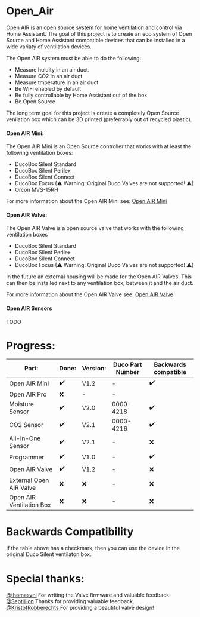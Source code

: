 # Open_Air

Open AIR is an open source system for home ventilation and control via Home Assistant. The goal of this project is to create an eco system of Open Source and Home Assistant compatible devices that can be installed in a wide variaty of ventilation devices.

The Open AIR system must be able to do the following:
 - Measure huidity in an air duct.
 - Measure CO2 in an air duct
 - Measure tmperature in an air duct
 - Be WiFi enabled by default
 - Be fully controllable by Home Assistant out of the box
 - Be Open Source

The long term goal for this project is create a completely Open Source venilation box which can be 3D printed (preferrably out of recycled plastic).

#### Open AIR Mini:
The Open AIR Mini is an Open Source controller that works with at least the following ventilation boxes:
- DucoBox Silent Standard
- DucoBox Silent Perilex
- DucoBox Silent Connect
- DucoBox Focus (⚠ Warning: Original Duco Valves are not supported! ⚠)
- Orcon MVS-15RH

For more information about the Open AIR Mini see: [Open AIR Mini](https://github.com/Flamingo-tech/Open-AIR/tree/main/Open%20Air%20Mini) 

#### Open AIR Valve:
The Open AIR Valve is a open source valve that works with the following ventilation boxes
- DucoBox Silent Standard
- DucoBox Silent Perilex
- DucoBox Silent Connect
- DucoBox Focus (⚠ Warning: Original Duco Valves are not supported! ⚠)

In the future an external housing will be made for the Open AIR Valves. This can then be installed next to any ventilation box, between it and the air duct.

For more information about the Open AIR Valve see: [Open AIR Valve](https://github.com/Flamingo-tech/Open-AIR/tree/main/Open%20AIR%20Valve) 

#### Open AIR Sensors
 TODO

# Progress:


|   Part:         |Done:	                         |Version:                       |Duco Part Number|Backwards compatible|
|----------------|-------------------------------|-----------------------------|-----------------------------|-----------------------------|
|Open AIR Mini|✔️         |V1.2          | -|✔️ 
|Open AIR Pro         |❌|-|- |
|Moisture Sensor        |✔️            |V2.0        | 0000-4218 | ✔️|
|CO2 Sensor         |✔️|V2.1| 0000-4216 | ✔️
|All-In-One Sensor         |✔️|V2.1| - | ❌ 
|Programmer         |✔️|V1.0| - | ✔️ 
|Open AIR Valve         |✔️|V1.2|- |❌
|External Open AIR Valve         |❌|❌|- |❌
|Open AIR Ventilation Box         |❌|❌|- |❌

# Backwards Compatibility

If the table above has a checkmark, then you can use the device in the original Duco Silent ventilaton box.


# Special thanks:
[@thomasvnl](https://github.com/thomasvnl) For writing the Valve firmware and valuable feedback.\
[@Septillion](https://github.com/septillion-git) Thanks for providing valuable feedback.\
[@KristofRobberechts ](https://github.com/KristofRobberechts) For providing a beautiful valve design!

